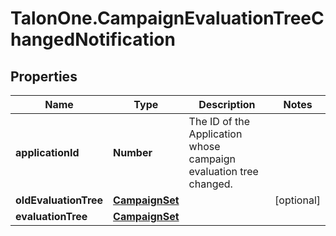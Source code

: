 # TalonOne.CampaignEvaluationTreeChangedNotification

## Properties

Name | Type | Description | Notes
------------ | ------------- | ------------- | -------------
**applicationId** | **Number** | The ID of the Application whose campaign evaluation tree changed. | 
**oldEvaluationTree** | [**CampaignSet**](CampaignSet.md) |  | [optional] 
**evaluationTree** | [**CampaignSet**](CampaignSet.md) |  | 


